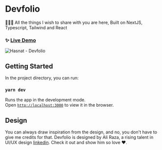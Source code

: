# Devfolio

👨🏻‍💻 All the things I wish to share with you are here, Built on NextJS, Typescript, Tailwind and React 

### ✨ [Live Demo](https://www.hasnatdev.com/)

![Hasnat - Devfolio](https://res.cloudinary.com/duiggbjad/image/upload/v1684662792/hasnat-devfolio_j7hehj.png)

## Getting Started 

In the project directory, you can run:

### `yarn dev`

Runs the app in the development mode.\
Open [`http://localhost:3000`](http://localhost:3000) to view it in the browser.

## Design

You can always draw inspiration from the design, and no, you don't have to give me credits for that. Devfolio is designed by Ali Raza, a rising talent in UI/UX design [linkedin](https://linkedin.com/alirzahere). Check it out and show him so love ❤️.